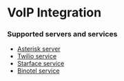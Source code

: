 # VoIP Integration

### Supported servers and services

* [Asterisk server](asterisk-integration-setup.md)
* [Twilio service](twilio-integration-setup.md)
* [Starface service](starface-integration-setup.md)
* [Binotel service](binotel-integration-setup.md)
